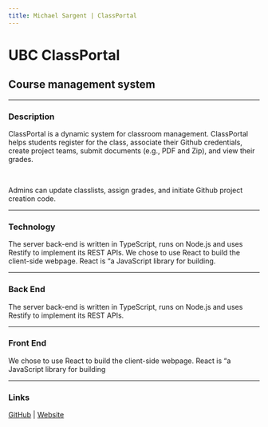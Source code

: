 ```yaml
---
title: Michael Sargent | ClassPortal
---
```


# UBC ClassPortal

## Course management system

<hr>

### Description

ClassPortal is a dynamic system for classroom management. ClassPortal helps students
register for the class, associate their Github credentials, create project teams,
submit documents (e.g., PDF and Zip), and view their grades.

<br>

Admins can update classlists, assign grades, and initiate Github project creation code.

<hr>

### Technology

The server back-end is written in TypeScript, runs on Node.js and uses Restify to implement its REST APIs.
We chose to use React to build the client-side webpage. React is “a JavaScript library for building.

<hr> 

### Back End

The server back-end is written in TypeScript, runs on Node.js and uses Restify to implement its REST APIs.

<hr> 

### Front End

We chose to use React to build the client-side webpage. React is “a JavaScript library for building 

<hr> 

### Links

[GitHub][github] | [Website][demo]

[github]: <https://github.com/ubccpsc/classportal/>
[demo]: <http://skaha.cs.ubc.ca:8020>
[blog]: <../../blog/classportal> 
